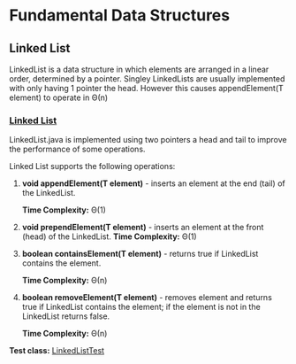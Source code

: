 # Fundamental Data Structures

## Linked List
LinkedList is a data structure in which elements are arranged in a linear order, determined by a pointer. 
Singley LinkedLists are usually implemented with only having 1 pointer the head.
However this causes appendElement(T element) to operate in Θ(n)
  
### [Linked List](https://github.com/matthewddiaz/Data-Structures/blob/master/src/com/matthewddiaz/datastructures/linkedList/LinkedList.java)
LinkedList.java is implemented using two pointers a head and tail to improve the performance of some operations.

Linked List supports the following operations:

1) **void appendElement(T element)** - inserts an element at the end (tail) of the LinkedList.
    
    **Time Complexity:** Θ(1)

2) **void prependElement(T element)** - inserts an element at the front (head) of the LinkedList.
   **Time Complexity:** Θ(1)
   
3) **boolean containsElement(T element)** - returns true if LinkedList contains the element.
   
   **Time Complexity:** Θ(n)

4) **boolean removeElement(T element)** - removes element and returns true if LinkedList contains the element; 
if the element is not in the LinkedList returns false.
   
   **Time Complexity:** Θ(n)

**Test class:** [LinkedListTest](https://github.com/matthewddiaz/Data-Structures/blob/master/test/com/matthewddiaz/datastructures/linkedList/LinkedListTest.java)

